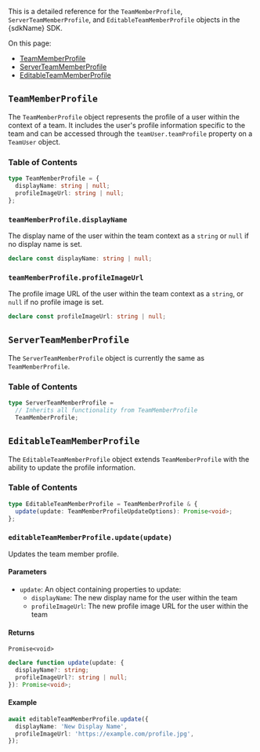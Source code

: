 This is a detailed reference for the `TeamMemberProfile`, `ServerTeamMemberProfile`, and `EditableTeamMemberProfile` objects in the {sdkName} SDK.

On this page:

- [TeamMemberProfile](#teammemberprofile)
- [ServerTeamMemberProfile](#serverteammemberprofile)
- [EditableTeamMemberProfile](#editableteammemberprofile)

## `TeamMemberProfile`

The `TeamMemberProfile` object represents the profile of a user within the context of a team. It includes the user's profile information specific to the team and can be accessed through the `teamUser.teamProfile` property on a `TeamUser` object.

### Table of Contents

```typescript
type TeamMemberProfile = {
  displayName: string | null;
  profileImageUrl: string | null;
};
```

### `teamMemberProfile.displayName`

The display name of the user within the team context as a `string` or `null` if no display name is set.

```typescript
declare const displayName: string | null;
```

### `teamMemberProfile.profileImageUrl`

The profile image URL of the user within the team context as a `string`, or `null` if no profile image is set.

```typescript
declare const profileImageUrl: string | null;
```

## `ServerTeamMemberProfile`

The `ServerTeamMemberProfile` object is currently the same as `TeamMemberProfile`.

### Table of Contents

```typescript
type ServerTeamMemberProfile =
  // Inherits all functionality from TeamMemberProfile
  TeamMemberProfile;
```

## `EditableTeamMemberProfile`

The `EditableTeamMemberProfile` object extends `TeamMemberProfile` with the ability to update the profile information.

### Table of Contents

```typescript
type EditableTeamMemberProfile = TeamMemberProfile & {
  update(update: TeamMemberProfileUpdateOptions): Promise<void>;
};
```

### `editableTeamMemberProfile.update(update)`

Updates the team member profile.

#### Parameters

- `update`: An object containing properties to update:
  - `displayName`: The new display name for the user within the team
  - `profileImageUrl`: The new profile image URL for the user within the team

#### Returns

`Promise<void>`

```typescript
declare function update(update: {
  displayName?: string;
  profileImageUrl?: string | null;
}): Promise<void>;
```

#### Example

```typescript
await editableTeamMemberProfile.update({
  displayName: 'New Display Name',
  profileImageUrl: 'https://example.com/profile.jpg',
});
```
